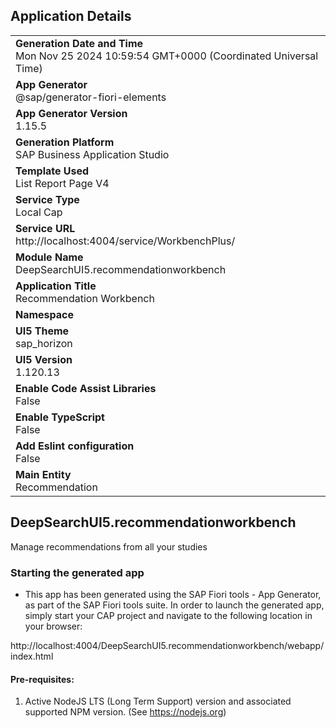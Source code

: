 ## Application Details
|               |
| ------------- |
|**Generation Date and Time**<br>Mon Nov 25 2024 10:59:54 GMT+0000 (Coordinated Universal Time)|
|**App Generator**<br>@sap/generator-fiori-elements|
|**App Generator Version**<br>1.15.5|
|**Generation Platform**<br>SAP Business Application Studio|
|**Template Used**<br>List Report Page V4|
|**Service Type**<br>Local Cap|
|**Service URL**<br>http://localhost:4004/service/WorkbenchPlus/|
|**Module Name**<br>DeepSearchUI5.recommendationworkbench|
|**Application Title**<br>Recommendation Workbench|
|**Namespace**<br>|
|**UI5 Theme**<br>sap_horizon|
|**UI5 Version**<br>1.120.13|
|**Enable Code Assist Libraries**<br>False|
|**Enable TypeScript**<br>False|
|**Add Eslint configuration**<br>False|
|**Main Entity**<br>Recommendation|

## DeepSearchUI5.recommendationworkbench

Manage recommendations from all your studies

### Starting the generated app

-   This app has been generated using the SAP Fiori tools - App Generator, as part of the SAP Fiori tools suite.  In order to launch the generated app, simply start your CAP project and navigate to the following location in your browser:

http://localhost:4004/DeepSearchUI5.recommendationworkbench/webapp/index.html

#### Pre-requisites:

1. Active NodeJS LTS (Long Term Support) version and associated supported NPM version.  (See https://nodejs.org)


